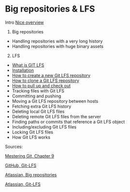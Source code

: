 # Big repositories & LFS

Intro [Nice overview](https://www.atlassian.com/git/tutorials/big-repositories)

1. Big repositories
- Handling repositories with a very long history
- Handling repositories with huge binary assets

2. LFS
- [What is GIT LFS](https://github.com/BeranLukas/Project-big-repositories-LFS/blob/main/GIT%20LFS.md#what-is-git-lfs)
- [Installation](https://github.com/BeranLukas/Project-big-repositories-LFS/blob/main/GIT%20LFS.md#instalation)
- [How to create a new Git LFS repository](https://github.com/BeranLukas/Project-big-repositories-LFS/blob/main/GIT%20LFS.md#how-to-create-a-new-git-lfs-repository)
- [How to clone a Git LFS repository](https://github.com/BeranLukas/Project-big-repositories-LFS/blob/main/GIT%20LFS.md#how-to-clone-a-git-lfs-repository)
- [How to pull up and check out](https://github.com/BeranLukas/Project-big-repositories-LFS/blob/main/GIT%20LFS.md#how-to-pull-up-and-check-oout)
- Tracking files with Git LFS
- Committing and pushing
- Moving a Git LFS repository between hosts
- Fetching extra Git LFS history
- Deleting local Git LFS files
- Deleting remote Git LFS files from the server
- Finding paths or commits that reference a Git LFS object
- Including/excluding Git LFS files
- Locking Git LFS files
- How Git LFS works

Sources:

 [Mestering Git, Chapter 9](https://www.packtpub.com/product/mastering-git/9781783553754)

 [GitHub, Git-LFS](https://github.com/git-lfs/git-lfs/wiki)

 [Atlassian, Big repositories](https://www.atlassian.com/git/tutorials/big-repositories)

 [Atlassian, Git-LFS](https://www.atlassian.com/git/tutorials/git-lfs)



